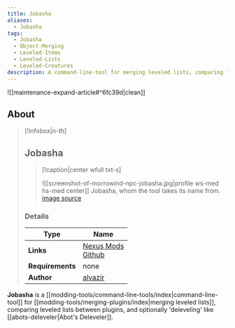 ```yaml
---
title: Jobasha
aliases:
  - Jobasha
tags:
  - Jobasha
  - Object-Merging
  - Leveled-Items
  - Leveled-Lists
  - Leveled-Creatures
description: A command-line-tool for merging leveled lists, comparing leveled lists between plugins, and optionally 'deleveling' like Abot's Deleveler.
---
```


![[maintenance-expand-article#^6fc39d|clean]]

## About

> [!infobox|n-th]
> 
> ## Jobasha
> 
> > [!caption|center wfull txt-s]
> > 
> > ![[screenshot-of-morrowind-npc-jobasha.jpg|profile ws-med hs-med center]]
> > Jobasha, whom the tool takes its name from.
> > [image source](https://en.m.uesp.net/wiki/File:MW-npc-Jobasha.jpg)
> 
> ### Details
> 
> | Type | Name |
> | --- | --- |
> | **Links** | [Nexus Mods](https://www.nexusmods.com/morrowind/mods/52707)<br>[Github](https://github.com/alvazir/jobasha/) |
> | **Requirements** | none |
> | **Author** | [alvazir](https://next.nexusmods.com/profile/alvazir/about-me?gameId=100) |

**Jobasha** is a [[modding-tools/command-line-tools/index|command-line-tool]] for [[modding-tools/merging-plugins/index|merging leveled lists]], comparing leveled lists between plugins, and optionally 'deleveling' like [[abots-deleveler|Abot's Deleveler]].

